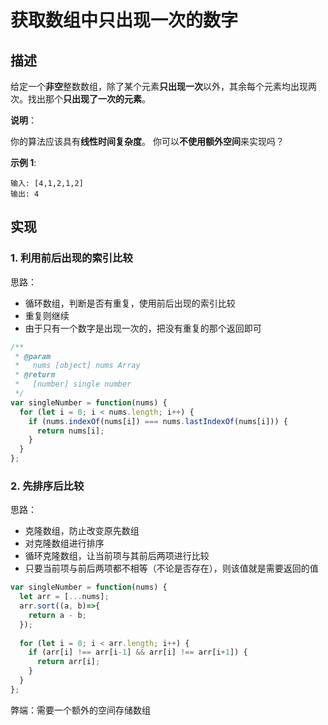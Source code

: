 # 获取数组中只出现一次的数字

## 描述

给定一个**非空**整数数组，除了某个元素**只出现一次**以外，其余每个元素均出现两次。找出那个**只出现了一次的元素**。

**说明**：

你的算法应该具有**线性时间复杂度**。 你可以**不使用额外空间**来实现吗？

**示例 1**:

```text
输入: [4,1,2,1,2]
输出: 4
```

## 实现

### 1. 利用前后出现的索引比较

思路：

* 循环数组，判断是否有重复，使用前后出现的索引比较
* 重复则继续
* 由于只有一个数字是出现一次的，把没有重复的那个返回即可

```javascript
/**
 * @param
 *   nums [object] nums Array
 * @return
 *   [number] single number
 */
var singleNumber = function(nums) {
  for (let i = 0; i < nums.length; i++) {
    if (nums.indexOf(nums[i]) === nums.lastIndexOf(nums[i])) {
      return nums[i];
    }
  }
};
```

### 2. 先排序后比较

思路：

* 克隆数组，防止改变原先数组
* 对克隆数组进行排序
* 循环克隆数组，让当前项与其前后两项进行比较
* 只要当前项与前后两项都不相等（不论是否存在），则该值就是需要返回的值

```javascript
var singleNumber = function(nums) {
  let arr = [...nums];
  arr.sort((a, b)=>{
    return a - b;
  });
  
  for (let i = 0; i < arr.length; i++) {
    if (arr[i] !== arr[i-1] && arr[i] !== arr[i+1]) {
      return arr[i];
    }
  }
};
```

弊端：需要一个额外的空间存储数组

